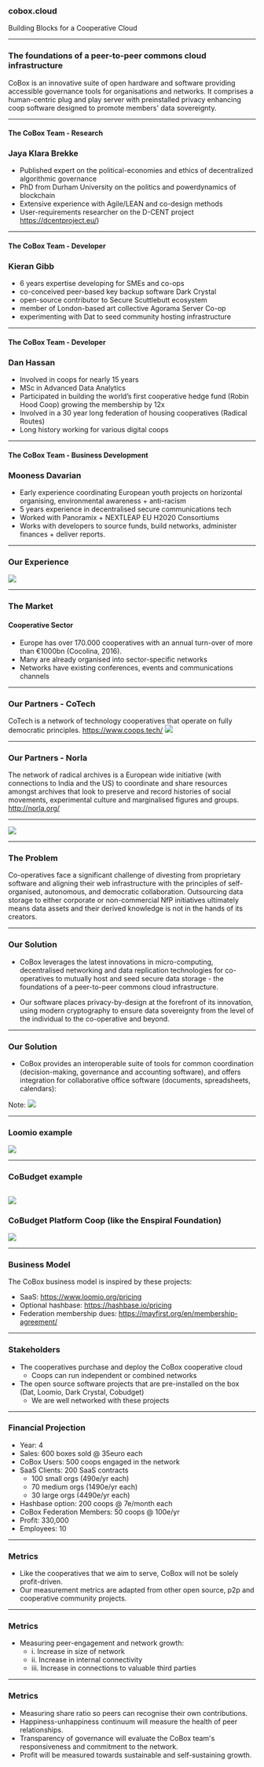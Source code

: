 ### cobox.cloud
Building Blocks for a Cooperative Cloud

---

### The foundations of a peer-to-peer commons cloud infrastructure

CoBox is an innovative suite of open hardware and software providing accessible governance tools for organisations and networks. It comprises a human-centric plug and play server with preinstalled privacy enhancing coop software designed to promote members' data sovereignty.

---

#### The CoBox Team - **Research**
### Jaya Klara Brekke 
* Published expert on the political-economies and ethics of decentralized algorithmic governance
* PhD from Durham University on the politics and powerdynamics of blockchain
* Extensive experience with Agile/LEAN and co-design methods
* User-requirements researcher on the D-CENT project https://dcentproject.eu/)

---
#### The CoBox Team - **Developer** 
### Kieran Gibb 
* 6 years expertise developing for SMEs and co-ops
* co-conceived peer-based key backup software Dark Crystal
* open-source contributor to Secure Scuttlebutt ecosystem
* member of London-based art collective Agorama Server Co-op
* experimenting with Dat to seed community hosting infrastructure

---

#### The CoBox Team - **Developer**
### Dan Hassan
* Involved in coops for nearly 15 years
* MSc in Advanced Data Analytics 
* Participated in building the world’s first cooperative hedge fund (Robin Hood Coop) growing the membership by 12x 
* Involved in a 30 year long federation of housing cooperatives (Radical Routes) 
* Long history working for various digital coops

---
#### The CoBox Team - **Business Development**
### Mooness Davarian 
* Early experience coordinating European youth projects on horizontal organising, environmental awareness + anti-racism
* 5 years experience in decentralised secure communications tech
* Worked with Panoramix + NEXTLEAP EU H2020 Consortiums 
* Works with developers to source funds, build networks, administer finances + deliver reports.
 
---
### Our Experience
![](https://i.imgur.com/UYDrQbJ.png)

---

### The Market

#### Cooperative Sector 
* Europe has over 170.000 cooperatives with an annual turn-over of more than €1000bn (Cocolina, 2016).
* Many are already organised into sector-specific networks
* Networks have existing conferences, events and communications channels 

---
### Our Partners - **CoTech**

CoTech is a network of technology cooperatives that operate on fully democratic principles. https://www.coops.tech/
![](https://i.imgur.com/rnov99y.png)

---

### Our Partners - **Norla**
The network of radical archives is a European wide initiative (with connections to India and the US) to coordinate and share resources amongst archives that look to preserve and record histories of social movements, experimental culture and marginalised figures and groups. http://norla.org/

---

![](https://i.imgur.com/bwNRIRH.png)

---

### The Problem

Co-operatives face a significant challenge of divesting from proprietary software and aligning their web infrastructure with the principles of self-organised, autonomous, and democratic collaboration. Outsourcing data storage to either corporate or non-commercial NfP initiatives ultimately means data assets and their derived knowledge is not in the hands of its creators.

---

### Our Solution
        

* CoBox leverages the latest innovations in micro-computing, decentralised networking and data replication technologies for co-operatives to mutually host and seed secure data storage - the foundations of a peer-to-peer commons cloud infrastructure. 

* Our software places privacy-by-design at the forefront of its innovation, using modern cryptography to ensure data sovereignty from the level of the individual to the co-operative and beyond.

---
### Our Solution

* CoBox provides an interoperable suite of tools for common coordination (decision-making, governance and accounting software), and offers integration for collaborative office software (documents, spreadsheets, calendars):

Note:
![](https://i.imgur.com/sxBNwxG.png)

---

### Loomio example
![](https://i.imgur.com/nrfYgEG.png)

---

### CoBudget example
![](https://i.imgur.com/UfwJSAI.png)
---

### CoBudget Platform Coop (like the Enspiral Foundation)
![](https://i.imgur.com/jMyBL85.png)

---

### Business Model

The CoBox business model is inspired by these projects:
* SaaS: https://www.loomio.org/pricing
* Optional hashbase: https://hashbase.io/pricing
* Federation membership dues: https://mayfirst.org/en/membership-agreement/

---
### Stakeholders
* The cooperatives purchase and deploy the CoBox cooperative cloud
  * Coops can run independent or combined networks
* The open source software projects that are pre-installed on the box (Dat, Loomio, Dark Crystal, Cobudget)
  * We are well networked with these projects

---

### Financial Projection
* Year: 4
* Sales: 600 boxes sold @ 35euro each
* CoBox Users: 500 coops engaged in the network
* SaaS Clients: 200 SaaS contracts
  * 100 small orgs (490e/yr each)
  * 70 medium orgs (1490e/yr each)
  * 30 large orgs (4490e/yr each)
* Hashbase option: 200 coops @ 7e/month each
* CoBox Federation Members: 50 coops @ 100e/yr
* Profit: 330,000
* Employees: 10

---

### Metrics

* Like the cooperatives that we aim to serve, CoBox will not be solely profit-driven. 
* Our measurement metrics are adapted from other open source, p2p and cooperative community projects.

---

### Metrics

- Measuring peer-engagement and network growth:
  - i. Increase in size of network
  - ii. Increase in internal connectivity
  - iii. Increase in connections to valuable third parties

---

### Metrics
- Measuring share ratio so peers can recognise their own contributions. 
- Happiness-unhappiness continuum will measure the health of peer relationships.
- Transparency of governance will evaluate the CoBox team's responsiveness and commitment to the network.
- Profit will be measured towards sustainable and self-sustaining growth.
